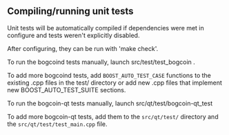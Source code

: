 Compiling/running unit tests
------------------------------------

Unit tests will be automatically compiled if dependencies were met in configure
and tests weren't explicitly disabled.

After configuring, they can be run with 'make check'.

To run the bogcoind tests manually, launch src/test/test_bogcoin .

To add more bogcoind tests, add `BOOST_AUTO_TEST_CASE` functions to the existing
.cpp files in the test/ directory or add new .cpp files that
implement new BOOST_AUTO_TEST_SUITE sections.

To run the bogcoin-qt tests manually, launch src/qt/test/bogcoin-qt_test

To add more bogcoin-qt tests, add them to the `src/qt/test/` directory and
the `src/qt/test/test_main.cpp` file.
